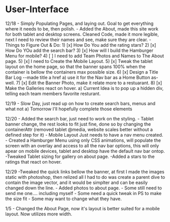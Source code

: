 # User-Interface

12/18 - Simply Populating Pages, and laying out.
        Goal to get everything where it needs to be, then polish.
      - Added the About, made this site work for both tablet and desktop screens.
        Cleaned Code, made it more legible, next I need to review their names and see, make sure they are clear.
      - Things to Figure Out & Do:
            1) [x] How Do You add the rating stars?
            2) [x] How Do YOu add the search bar?
            3) [x] How will I build the Hamburger Menu for mobile?
            4) [ ] I need to add Team Photos and Names to The About page.
            5) [x] I need to Create the Mobile Layout.
            5) [x] Tweak the tablet layout on the home page, so that the banner         spans 100% when the container is bellow the containers max           possible size.
            6) [x] Design a Title Bar Log --made title a href
                     a) use it for the Nav bar as a Home Button as-well.
            7) [x] Edit the Banner Photo, make it relate more to a restuarant.
            8) [x] Make the Galleries react on hover.
                     a) Current Idea is to pop up a hidden div, telling each team members favorite resturant.

12/19 - Slow Day, just read up on how to create search bars, menus and what not
        a) Tomorrow I'll hopefully complete those elements

12/20 - Added the search bar, just need to work on the styling.
      - Tablet banner change, the rest looks to fit just fine, done so by changing the  containerAttr (removed tablet @media, website scales better without a defined step for it)
      - Mobile Layout Just needs to have a nav menu created.
      - Created a Hamburger Menu using only CSS animations, will populate the screen with an overlay and access to all the nav bar options, this will only apear on mobile devices, tablet and desktop have the default nav bar ontop.
      -Tweaked Tablet sizing for gallery on about page.
      -Added a stars to the ratings that react on hover.

12/29 -Tweaked the quick links bellow the banner, at first I made the images
       static with photoshop, then relized all I had to do was create a parent dive
       to contain the image vector, and it would be simplter and can be easily changed
       down the line.
      - Added photos to about page.
        - Some still need to send me one.... including myself
        - Some need a quick tweak in PS to make the size fit
        - Some may want to change what they have.

1/5   - Changed the About Page, now it's layout is better suited for a 
        mobile layout. Now utilizes more width.